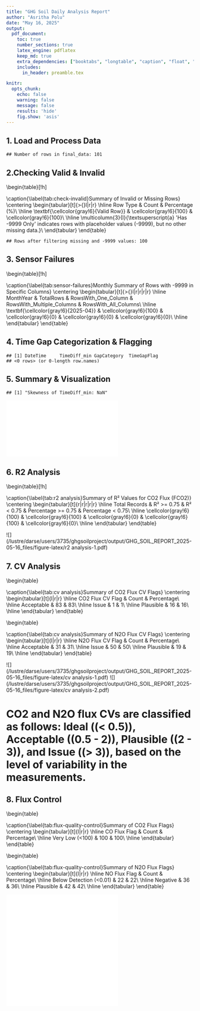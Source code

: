 ```yaml
---
title: "GHG Soil Daily Analysis Report"
author: "Asritha Polu"
date: "May 16, 2025"
output:
  pdf_document:
    toc: true
    number_sections: true
    latex_engine: pdflatex
    keep_md: true
    extra_dependencies: ["booktabs", "longtable", "caption", "float", "wrapfig", "colortbl", "xcolor", "multirow"]
    includes:
      in_header: preamble.tex

knitr:
  opts_chunk:
    echo: false     
    warning: false  
    message: false 
    results: 'hide' 
    fig.show: 'asis' 
---
```




## 1. Load and Process Data


```
## Number of rows in final_data: 101
```
## 2.Checking Valid & Invalid
\begin{table}[!h]

\caption{\label{tab:check-invalid}Summary of Invalid or Missing Rows}
\centering
\begin{tabular}[t]{>{}l|r|r}
\hline
Row Type & Count & Percentage (\%)\\
\hline
\textbf{\cellcolor{gray!6}{Valid Row}} & \cellcolor{gray!6}{100} & \cellcolor{gray!6}{100}\\
\hline
\multicolumn{3}{l}{\textsuperscript{a} 'Has -9999 Only' indicates rows with placeholder values (-9999), but no other missing data.}\\
\end{tabular}
\end{table}

```
## Rows after filtering missing and -9999 values: 100
```


## 3. Sensor Failures

\begin{table}[!h]

\caption{\label{tab:sensor-failures}Monthly Summary of Rows with -9999 in Specific Columns}
\centering
\begin{tabular}[t]{>{}l|r|r|r|r}
\hline
MonthYear & TotalRows & RowsWith\_One\_Column & RowsWith\_Multiple\_Columns & RowsWith\_All\_Columns\\
\hline
\textbf{\cellcolor{gray!6}{2025-04}} & \cellcolor{gray!6}{100} & \cellcolor{gray!6}{0} & \cellcolor{gray!6}{0} & \cellcolor{gray!6}{0}\\
\hline
\end{tabular}
\end{table}

## 4. Time Gap Categorization & Flagging

```
## [1] DateTime     TimeDiff_min GapCategory  TimeGapFlag 
## <0 rows> (or 0-length row.names)
```

## 5. Summary & Visualization


```
## [1] "Skewness of TimeDiff_min: NaN"
```

![](/lustre/darse/users/3735/ghgsoilproject/output/GHG_SOIL_REPORT_2025-05-16_files/figure-latex/summary-1.pdf)<!-- --> 


## 6. R2 Analysis 
\begin{table}[!h]

\caption{\label{tab:r2 analysis}Summary of R² Values for CO2 Flux (FCO2)}
\centering
\begin{tabular}[t]{r|r|r|r|r}
\hline
Total Records & R² >= 0.75 & R² < 0.75 & Percentage >= 0.75 & Percentage < 0.75\\
\hline
\cellcolor{gray!6}{100} & \cellcolor{gray!6}{100} & \cellcolor{gray!6}{0} & \cellcolor{gray!6}{100} & \cellcolor{gray!6}{0}\\
\hline
\end{tabular}
\end{table}

![](/lustre/darse/users/3735/ghgsoilproject/output/GHG_SOIL_REPORT_2025-05-16_files/figure-latex/r2 analysis-1.pdf)<!-- --> 
## 7. CV Analysis 

\begin{table}

\caption{\label{tab:cv analysis}Summary of CO2 Flux CV Flags}
\centering
\begin{tabular}[t]{l|r|r}
\hline
CO2 Flux CV Flag & Count & Percentage\\
\hline
Acceptable & 83 & 83\\
\hline
Issue & 1 & 1\\
\hline
Plausible & 16 & 16\\
\hline
\end{tabular}
\end{table}

\begin{table}

\caption{\label{tab:cv analysis}Summary of N2O Flux CV Flags}
\centering
\begin{tabular}[t]{l|r|r}
\hline
N2O Flux CV Flag & Count & Percentage\\
\hline
Acceptable & 31 & 31\\
\hline
Issue & 50 & 50\\
\hline
Plausible & 19 & 19\\
\hline
\end{tabular}
\end{table}

![](/lustre/darse/users/3735/ghgsoilproject/output/GHG_SOIL_REPORT_2025-05-16_files/figure-latex/cv analysis-1.pdf)<!-- --> ![](/lustre/darse/users/3735/ghgsoilproject/output/GHG_SOIL_REPORT_2025-05-16_files/figure-latex/cv analysis-2.pdf)<!-- --> 
# CO2 and N2O flux CVs are classified as follows: **Ideal** (\(< 0.5\)), **Acceptable** (\(0.5 - 2\)), **Plausible** (\(2 - 3\)), and **Issue** (\(> 3\)), based on the level of variability in the measurements.

## 8. Flux Control

\begin{table}

\caption{\label{tab:flux-quality-control}Summary of CO2 Flux Flags}
\centering
\begin{tabular}[t]{l|r|r}
\hline
CO Flux Flag & Count & Percentage\\
\hline
Very Low (<100) & 100 & 100\\
\hline
\end{tabular}
\end{table}

\begin{table}

\caption{\label{tab:flux-quality-control}Summary of N2O Flux Flags}
\centering
\begin{tabular}[t]{l|r|r}
\hline
NO Flux Flag & Count & Percentage\\
\hline
Below Detection (<0.01) & 22 & 22\\
\hline
Negative & 36 & 36\\
\hline
Plausible & 42 & 42\\
\hline
\end{tabular}
\end{table}

![](/lustre/darse/users/3735/ghgsoilproject/output/GHG_SOIL_REPORT_2025-05-16_files/figure-latex/flux-quality-control-1.pdf)<!-- --> ![](/lustre/darse/users/3735/ghgsoilproject/output/GHG_SOIL_REPORT_2025-05-16_files/figure-latex/flux-quality-control-2.pdf)<!-- --> 


